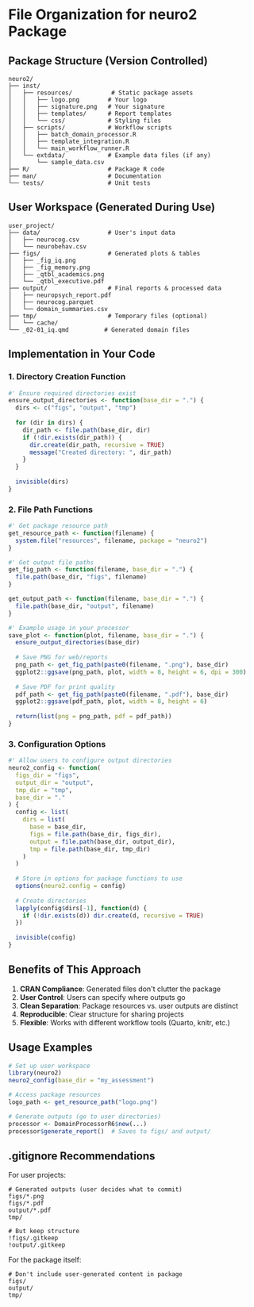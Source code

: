 # File Organization for neuro2 Package

## Package Structure (Version Controlled)

```
neuro2/
├── inst/
│   ├── resources/           # Static package assets
│   │   ├── logo.png        # Your logo
│   │   ├── signature.png   # Your signature  
│   │   ├── templates/      # Report templates
│   │   └── css/            # Styling files
│   ├── scripts/            # Workflow scripts
│   │   ├── batch_domain_processor.R
│   │   ├── template_integration.R
│   │   └── main_workflow_runner.R
│   └── extdata/            # Example data files (if any)
│       └── sample_data.csv
├── R/                      # Package R code
├── man/                    # Documentation
└── tests/                  # Unit tests
```

## User Workspace (Generated During Use)

```
user_project/
├── data/                   # User's input data
│   ├── neurocog.csv
│   └── neurobehav.csv
├── figs/                   # Generated plots & tables
│   ├── _fig_iq.png
│   ├── _fig_memory.png
│   ├── _qtbl_academics.png
│   └── _qtbl_executive.pdf
├── output/                 # Final reports & processed data
│   ├── neuropsych_report.pdf
│   ├── neurocog.parquet
│   └── domain_summaries.csv
├── tmp/                    # Temporary files (optional)
│   └── cache/
└── _02-01_iq.qmd          # Generated domain files
```

## Implementation in Your Code

### 1. Directory Creation Function
```r
#' Ensure required directories exist
ensure_output_directories <- function(base_dir = ".") {
  dirs <- c("figs", "output", "tmp")
  
  for (dir in dirs) {
    dir_path <- file.path(base_dir, dir)
    if (!dir.exists(dir_path)) {
      dir.create(dir_path, recursive = TRUE)
      message("Created directory: ", dir_path)
    }
  }
  
  invisible(dirs)
}
```

### 2. File Path Functions
```r
#' Get package resource path
get_resource_path <- function(filename) {
  system.file("resources", filename, package = "neuro2")
}

#' Get output file paths  
get_fig_path <- function(filename, base_dir = ".") {
  file.path(base_dir, "figs", filename)
}

get_output_path <- function(filename, base_dir = ".") {
  file.path(base_dir, "output", filename)
}

#' Example usage in your processor
save_plot <- function(plot, filename, base_dir = ".") {
  ensure_output_directories(base_dir)
  
  # Save PNG for web/reports
  png_path <- get_fig_path(paste0(filename, ".png"), base_dir)
  ggplot2::ggsave(png_path, plot, width = 8, height = 6, dpi = 300)
  
  # Save PDF for print quality
  pdf_path <- get_fig_path(paste0(filename, ".pdf"), base_dir)  
  ggplot2::ggsave(pdf_path, plot, width = 8, height = 6)
  
  return(list(png = png_path, pdf = pdf_path))
}
```

### 3. Configuration Options
```r
#' Allow users to configure output directories
neuro2_config <- function(
  figs_dir = "figs",
  output_dir = "output", 
  tmp_dir = "tmp",
  base_dir = "."
) {
  config <- list(
    dirs = list(
      base = base_dir,
      figs = file.path(base_dir, figs_dir),
      output = file.path(base_dir, output_dir),
      tmp = file.path(base_dir, tmp_dir)
    )
  )
  
  # Store in options for package functions to use
  options(neuro2.config = config)
  
  # Create directories
  lapply(config$dirs[-1], function(d) {
    if (!dir.exists(d)) dir.create(d, recursive = TRUE)
  })
  
  invisible(config)
}
```

## Benefits of This Approach

1. **CRAN Compliance**: Generated files don't clutter the package
2. **User Control**: Users can specify where outputs go
3. **Clean Separation**: Package resources vs. user outputs are distinct
4. **Reproducible**: Clear structure for sharing projects
5. **Flexible**: Works with different workflow tools (Quarto, knitr, etc.)

## Usage Examples

```r
# Set up user workspace
library(neuro2)
neuro2_config(base_dir = "my_assessment")

# Access package resources
logo_path <- get_resource_path("logo.png")

# Generate outputs (go to user directories)
processor <- DomainProcessorR6$new(...)
processor$generate_report()  # Saves to figs/ and output/
```

## .gitignore Recommendations

For user projects:
```gitignore
# Generated outputs (user decides what to commit)
figs/*.png
figs/*.pdf
output/*.pdf
tmp/

# But keep structure
!figs/.gitkeep
!output/.gitkeep
```

For the package itself:
```gitignore
# Don't include user-generated content in package
figs/
output/  
tmp/
```
